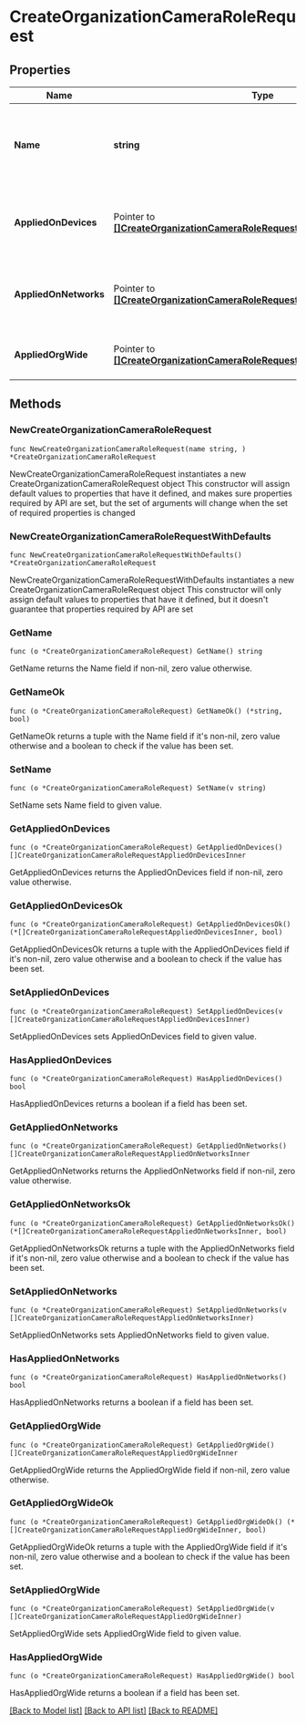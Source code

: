 # CreateOrganizationCameraRoleRequest

## Properties

Name | Type | Description | Notes
------------ | ------------- | ------------- | -------------
**Name** | **string** | The name of the new role. Must be unique. This parameter is required. | 
**AppliedOnDevices** | Pointer to [**[]CreateOrganizationCameraRoleRequestAppliedOnDevicesInner**](CreateOrganizationCameraRoleRequestAppliedOnDevicesInner.md) | Device tag on which this specified permission is applied. | [optional] 
**AppliedOnNetworks** | Pointer to [**[]CreateOrganizationCameraRoleRequestAppliedOnNetworksInner**](CreateOrganizationCameraRoleRequestAppliedOnNetworksInner.md) | Network tag on which this specified permission is applied. | [optional] 
**AppliedOrgWide** | Pointer to [**[]CreateOrganizationCameraRoleRequestAppliedOrgWideInner**](CreateOrganizationCameraRoleRequestAppliedOrgWideInner.md) | Permissions to be applied org wide. | [optional] 

## Methods

### NewCreateOrganizationCameraRoleRequest

`func NewCreateOrganizationCameraRoleRequest(name string, ) *CreateOrganizationCameraRoleRequest`

NewCreateOrganizationCameraRoleRequest instantiates a new CreateOrganizationCameraRoleRequest object
This constructor will assign default values to properties that have it defined,
and makes sure properties required by API are set, but the set of arguments
will change when the set of required properties is changed

### NewCreateOrganizationCameraRoleRequestWithDefaults

`func NewCreateOrganizationCameraRoleRequestWithDefaults() *CreateOrganizationCameraRoleRequest`

NewCreateOrganizationCameraRoleRequestWithDefaults instantiates a new CreateOrganizationCameraRoleRequest object
This constructor will only assign default values to properties that have it defined,
but it doesn't guarantee that properties required by API are set

### GetName

`func (o *CreateOrganizationCameraRoleRequest) GetName() string`

GetName returns the Name field if non-nil, zero value otherwise.

### GetNameOk

`func (o *CreateOrganizationCameraRoleRequest) GetNameOk() (*string, bool)`

GetNameOk returns a tuple with the Name field if it's non-nil, zero value otherwise
and a boolean to check if the value has been set.

### SetName

`func (o *CreateOrganizationCameraRoleRequest) SetName(v string)`

SetName sets Name field to given value.


### GetAppliedOnDevices

`func (o *CreateOrganizationCameraRoleRequest) GetAppliedOnDevices() []CreateOrganizationCameraRoleRequestAppliedOnDevicesInner`

GetAppliedOnDevices returns the AppliedOnDevices field if non-nil, zero value otherwise.

### GetAppliedOnDevicesOk

`func (o *CreateOrganizationCameraRoleRequest) GetAppliedOnDevicesOk() (*[]CreateOrganizationCameraRoleRequestAppliedOnDevicesInner, bool)`

GetAppliedOnDevicesOk returns a tuple with the AppliedOnDevices field if it's non-nil, zero value otherwise
and a boolean to check if the value has been set.

### SetAppliedOnDevices

`func (o *CreateOrganizationCameraRoleRequest) SetAppliedOnDevices(v []CreateOrganizationCameraRoleRequestAppliedOnDevicesInner)`

SetAppliedOnDevices sets AppliedOnDevices field to given value.

### HasAppliedOnDevices

`func (o *CreateOrganizationCameraRoleRequest) HasAppliedOnDevices() bool`

HasAppliedOnDevices returns a boolean if a field has been set.

### GetAppliedOnNetworks

`func (o *CreateOrganizationCameraRoleRequest) GetAppliedOnNetworks() []CreateOrganizationCameraRoleRequestAppliedOnNetworksInner`

GetAppliedOnNetworks returns the AppliedOnNetworks field if non-nil, zero value otherwise.

### GetAppliedOnNetworksOk

`func (o *CreateOrganizationCameraRoleRequest) GetAppliedOnNetworksOk() (*[]CreateOrganizationCameraRoleRequestAppliedOnNetworksInner, bool)`

GetAppliedOnNetworksOk returns a tuple with the AppliedOnNetworks field if it's non-nil, zero value otherwise
and a boolean to check if the value has been set.

### SetAppliedOnNetworks

`func (o *CreateOrganizationCameraRoleRequest) SetAppliedOnNetworks(v []CreateOrganizationCameraRoleRequestAppliedOnNetworksInner)`

SetAppliedOnNetworks sets AppliedOnNetworks field to given value.

### HasAppliedOnNetworks

`func (o *CreateOrganizationCameraRoleRequest) HasAppliedOnNetworks() bool`

HasAppliedOnNetworks returns a boolean if a field has been set.

### GetAppliedOrgWide

`func (o *CreateOrganizationCameraRoleRequest) GetAppliedOrgWide() []CreateOrganizationCameraRoleRequestAppliedOrgWideInner`

GetAppliedOrgWide returns the AppliedOrgWide field if non-nil, zero value otherwise.

### GetAppliedOrgWideOk

`func (o *CreateOrganizationCameraRoleRequest) GetAppliedOrgWideOk() (*[]CreateOrganizationCameraRoleRequestAppliedOrgWideInner, bool)`

GetAppliedOrgWideOk returns a tuple with the AppliedOrgWide field if it's non-nil, zero value otherwise
and a boolean to check if the value has been set.

### SetAppliedOrgWide

`func (o *CreateOrganizationCameraRoleRequest) SetAppliedOrgWide(v []CreateOrganizationCameraRoleRequestAppliedOrgWideInner)`

SetAppliedOrgWide sets AppliedOrgWide field to given value.

### HasAppliedOrgWide

`func (o *CreateOrganizationCameraRoleRequest) HasAppliedOrgWide() bool`

HasAppliedOrgWide returns a boolean if a field has been set.


[[Back to Model list]](../README.md#documentation-for-models) [[Back to API list]](../README.md#documentation-for-api-endpoints) [[Back to README]](../README.md)


